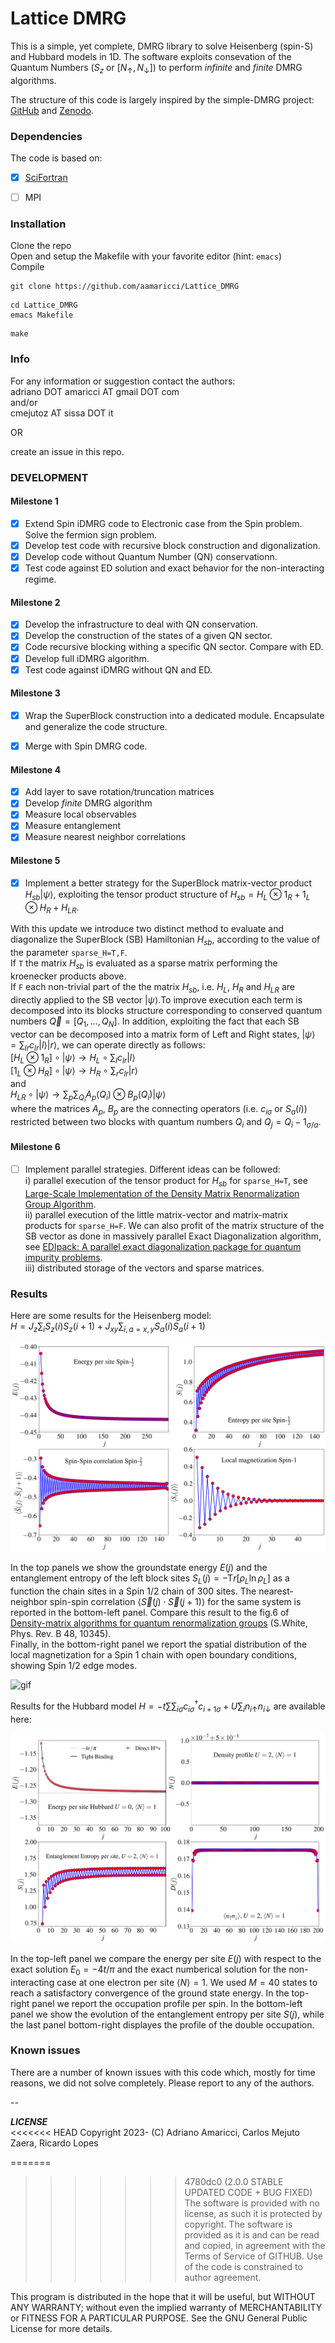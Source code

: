 # Lattice DMRG 

This is a simple, yet complete, DMRG library to solve Heisenberg (spin-S) and Hubbard models in 1D. The software exploits consevation of the Quantum Numbers ($S_z$ or $[N_\uparrow,N_\downarrow]$) to perform *infinite* and *finite* DMRG algorithms.  

 
The structure of this code is largely inspired by the simple-DMRG project: [GitHub](https://github.com/simple-dmrg/simple-dmrg) and [Zenodo](https://zenodo.org/record/1068359).

### Dependencies
The code is based on:  

- [X] [SciFortran](https://github.com/aamaricci/SciFortran)  

- [ ] MPI 

  
### Installation
Clone the repo  
Open and setup the Makefile with your favorite editor (hint: `emacs`)  
Compile  

```
git clone https://github.com/aamaricci/Lattice_DMRG 
```
```
cd Lattice_DMRG
emacs Makefile
```
```
make
```


### Info
For any information or suggestion contact the authors:   
adriano DOT amaricci AT gmail DOT com  
and/or  
cmejutoz AT sissa DOT it 

OR 

create an issue in this repo.


### DEVELOPMENT

#### Milestone 1
- [x] Extend Spin iDMRG code to Electronic case from the Spin problem. Solve the fermion sign problem.
- [x] Develop test code with recursive block construction and digonalization.
- [x] Develop code without Quantum Number (QN) conservationn. 
- [x] Test code against ED solution and exact behavior for the non-interacting regime.

#### Milestone 2
- [x] Develop the infrastructure to deal with QN conservation. 
- [x] Develop the construction of the states of a given QN sector. 
- [x] Code recursive blocking withing a specific QN sector. Compare with ED. 
- [x] Develop full iDMRG algorithm.
- [x] Test code against iDMRG without QN and ED.

#### Milestone 3
- [x] Wrap the SuperBlock construction into a dedicated module. Encapsulate and generalize the code structure. 
- [x] Merge with Spin DMRG code. 


#### Milestone 4
- [x] Add layer to save rotation/truncation matrices
- [x] Develop *finite* DMRG algorithm
- [x] Measure local observables 
- [x] Measure entanglement
- [x] Measure nearest neighbor correlations

#### Milestone 5
- [x] Implement a better strategy for the SuperBlock matrix-vector product $H_{sb}|\psi\rangle$, exploiting the tensor product structure of $H_{sb}= H_L\otimes 1_R + 1_L\otimes H_R + H_{LR}$. 

With this update we introduce two distinct method to evaluate and diagonalize the SuperBlock (SB) Hamiltonian $H_{sb}$, according to 
the value of the parameter `sparse_H=T,F`.  
If `T` the matrix $H_{sb}$ is evaluated as a sparse matrix performing the kroenecker products above.  
If `F` each non-trivial part of the the matrix $H_{sb}$, i.e. $H_L$, $H_R$ and $H_{LR}$ are directly applied to the SB vector $|\psi\rangle$.To improve execution each term is decomposed into its  blocks structure corresponding to conserved quantum numbers $\vec{Q}=[Q_1,\dots,Q_N]$. In addition, exploiting the fact that each SB vector can be decomposed into a matrix form of Left and Right states, $|\psi\rangle = \sum_{lr} c_{lr} |l\rangle|r\rangle$, we can operate directly as follows:  
$[H_L\otimes 1_R] \circ |\psi\rangle \rightarrow H_L \circ \sum_l c_{lr}|l\rangle$  
$[1_L\otimes H_R] \circ |\psi\rangle \rightarrow H_R \circ \sum_r c_{lr}|r\rangle$   
and  
$H_{LR} \circ |\psi\rangle \rightarrow  \sum_p \sum_{Q_i} A_p(Q_i)\otimes B_p(Q_i) |\psi\rangle$  
where the matrices $A_p$, $B_p$ are the connecting operators (i.e. $c_{i\sigma}$ or $S_a(i)$) restricted between two blocks with quantum numbers $Q_i$ and $Q_j=Q_i-1_{\sigma/a}$.   


#### Milestone 6
- [ ] Implement parallel strategies. Different ideas can be followed:  
i) parallel execution of the tensor product for $H_{sb}$ for `sparse_H=T`, see [Large-Scale Implementation of the Density Matrix Renormalization Group Algorithm](https://iris.sissa.it/handle/20.500.11767/68070).  
ii) parallel execution of the little matrix-vector and matrix-matrix products for `sparse_H=F`. We can also profit of the matrix structure of the SB vector as done in massively parallel Exact Diagonalization algorithm, see  [EDIpack: A parallel exact diagonalization package for quantum impurity problems](https://doi.org/10.1016/j.cpc.2021.108261).   
iii) distributed storage of the vectors and sparse matrices. 




### Results
Here are some results for the Heisenberg model:  
$H = J_z \sum_{i} S_z(i)S_z(i+1) + J_{xy} \sum_{i,a=x,y} S_a(i)S_a(i+1)$

![plot](https://github.com/QcmPlab/Lattice_DMRG/blob/main/.plot/figs.png)

In the top panels we show the groundstate energy $E(j)$ and the entanglement entropy of the left block sites $S_L(j) = -{\mathrm Tr}[{\rho_L}\ln{\rho_L}]$ as a function the chain sites in a Spin 1/2 chain of 300 sites. The nearest-neighbor spin-spin correlation $\langle \vec{S}(j)\cdot \vec{S}(j+1)\rangle$ for the same system is reported in the bottom-left panel. Compare this result to the fig.6 of [Density-matrix algorithms for quantum renormalization groups](https://journals.aps.org/prb/abstract/10.1103/PhysRevB.48.10345) (S.White, Phys. Rev. B 48, 10345).  
Finally, in the bottom-right panel we report the spatial distribution of the local magnetization for a Spin 1 chain with open boundary conditions, showing Spin 1/2 edge modes.

![gif](https://github.com/QcmPlab/Lattice_DMRG/blob/main/.plot/DMRG_record.gif)



Results for the Hubbard model $H = -t\sum \sum_{i\sigma} c^\dagger_{i\sigma} c_{i+1\sigma} + 
U \sum_{i} n_{i\uparrow} n_{i\downarrow}$
are available here: 

![plot](https://github.com/QcmPlab/Lattice_DMRG/blob/main/.plot/figH.png)

In the top-left panel we compare the energy per site $E(j)$ with respect to the exact solution $E_0=-4t/\pi$ and the exact numberical solution for the non-interacting case at one electron per site $\langle N\rangle=1$. We used $M=40$ states to reach a satisfactory convergence of the ground state energy. In the top-right panel we report the occupation profile per spin. In the bottom-left panel we show the evolution of the entanglement entropy per site $S(j)$, while the last panel bottom-right displayes the profile of the double occupation.  


### Known issues
There are a number of known issues with this code which, mostly for time reasons, we did not solve completely. Please report to any of the authors.
    
    
--


***LICENSE***  
<<<<<<< HEAD
Copyright 2023- (C) Adriano Amaricci, Carlos Mejuto Zaera, Ricardo Lopes

=======
>>>>>>> 4780dc0 (2.0.0 STABLE UPDATED CODE + BUG FIXED)
The software is provided with no license, as such it is protected by copyright.
The software is provided as it is and can be read and copied, in agreement with 
the Terms of Service of GITHUB. Use of the code is constrained to author agreement.   

This program is distributed in the hope that it will be useful,
but WITHOUT ANY WARRANTY; without even the implied warranty of
MERCHANTABILITY or FITNESS FOR A PARTICULAR PURPOSE.  See the
GNU General Public License for more details.



